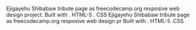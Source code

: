 Ejigayehu Shibabaw tribute page as freecodecamp.org resposive web design project.
Built with 
 . HTML-5
 . CSS
Ejigayehu Shibabaw tribute page as freecodecamp.org resposive web design pr
Built with
. HTML-5
.CSS
